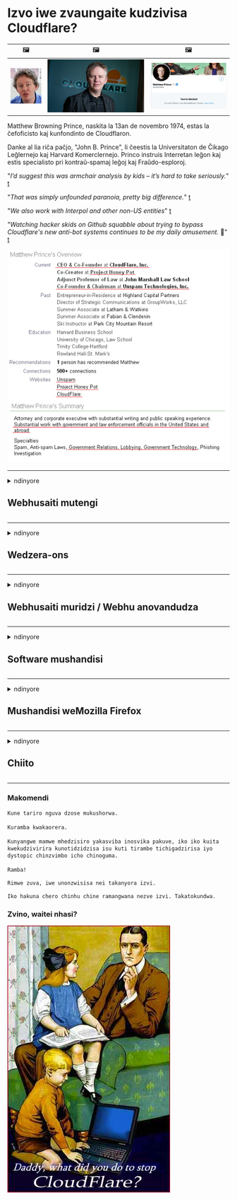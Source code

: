 # Izvo iwe zvaungaite kudzivisa Cloudflare?

| 🖼 | 🖼 | 🖼 |
| --- | --- | --- |
| ![](../image/matthew_prince_teen.jpg) | ![](../image/matthew_prince.jpg) | ![](../image/blockedbymatthewprince.jpg) |


Matthew Browning Prince, naskita la 13an de novembro 1974, estas la ĉefoficisto kaj kunfondinto de Cloudflaron.

Danke al lia riĉa paĉjo, "John B. Prince", li ĉeestis la Universitaton de Ĉikago Leĝlernejo kaj Harvard Komerclernejo.
Princo instruis Interretan leĝon kaj estis specialisto pri kontraŭ-spamaj leĝoj kaj Fraŭdo-esploroj.


"*I’d suggest this was armchair analysis by kids – it’s hard to take seriously.*" [t](https://www.theguardian.com/technology/2015/nov/19/cloudflare-accused-by-anonymous-helping-isis)

"*That was simply unfounded paranoia, pretty big difference.*"  [t](https://twitter.com/xxdesmus/status/992757936123359233)

"*We also work with Interpol and other non-US entities*" [t](https://twitter.com/eastdakota/status/1203028504184360960)

"*Watching hacker skids on Github squabble about trying to bypass Cloudflare's new anti-bot systems continues to be my daily amusement.* 🍿" [t](https://twitter.com/eastdakota/status/1273277839102656515)


![](../image/whoismp.jpg)

---


<details>
<summary>ndinyore

## Webhusaiti mutengi
</summary>


- Kana iyo webhusaiti iwe yaunoda iri kushandisa Cloudflare, vaudze kuti vasashandise Cloudflare.
  - Kuchemerera pasocial media senge Facebook, Reddit, Twitter kana Mastodon hapana mutsauko. [Zviito zvinonzwika kupfuura ma hashtag.](https://twitter.com/phyzonloop/status/1274132092490862594)
  - Edza kubata kune muridzi webhusaiti kana iwe uchida kuzviita unobatsira.

[Cloudflare akadaro](https://github.com/Eloston/ungoogled-chromium/issues/783):
```
Isu tinokurudzira kuti iwe usvike kune manejimendi kune chaiwo masevhisi kana saiti iwe aunomhanyisa mukukonana nawo uye ugovana ruzivo rwako.
```

[Ukasabvunza nezvazvo, muridzi webhusaiti haamboziva dambudziko iri.](../PEOPLE.md)

![](../image/liberapay.jpg)

[Muenzaniso unobudirira](https://counterpartytalk.org/t/turn-off-cloudflare-on-counterparty-co-plz/164/5).<br>
Une dambudziko? [Simudza izwi rako izvozvi.](https://github.com/maraoz/maraoz.github.io/issues/1) Semuenzaniso pazasi.

```
Iwe uri kungobatsira kubatirira kwekambani uye kuwongorora kwevanhu vazhinji.
http://crimeflare.eu.org
```

```
Peji rako rewebhu riri mune yekuvanzika-kushungurudza yakavanzika masvingo-gadheni reCloudFlare.
http://crimeflare.eu.org
```

- Tora nguva yekuverenga maitiro epamutemo ewebhusaiti.
  - kana webhusaiti iri kumashure kweCloudflare kana webhusaiti iri kushandisa masevhisi akabatana neCloudflare.

Inofanirwa kutsanangura kuti "Cloudflare" chii, uye ndokumbira mvumo yekugovana data rako neCloudflare. Kukundikana kuita izvi kunoguma nekutyora kwekuvimba uye webhusaiti iri mubvunzo inofanirwa kudzivirirwa.

[Muenzaniso unogamuchirwa wega wega wega pano](https://archive.is/bDlTz) ("Subprocessors" > "Entity Name")

```
Ndakaverenga rako rekuvanzika uye ini handisi kuwana iro izwi Cloudflare.
Ini ndinoramba kugovana dhata newe kana ukaramba uchipa data rangu kuCloudflare.
http://crimeflare.eu.org
```

Uyu muenzaniso weyakavanzika mutemo iyo isina izwi Cloudflare.
[Liberland Jobs](https://archive.is/daKIr) [privacy policy](https://docsend.com/view/feiwyte):

![](../image/cfwontobey.jpg)

Cloudflare vane yavo yega yega zvakavanzika mutemo.
[Cloudflare inoda vanhu vanonamata.](https://www.reddit.com/r/GamerGhazi/comments/2s64fe/be_wary_reporting_to_cloudflare/)

Heino wakanaka muenzaniso wewebhusaiti yekusaina fomu.
AFAIK, zero webhusaiti ita izvi. Uchavimba navo here?

```
Nekudzvanya "Sign up kuXYZ", unobvuma kune edu mazwi ebasa uye zvakavanzika chirevo.
Iwe unobvumawo kugovana yako data neCloudflare uye zvakare unobvuma kuita Cloudflare's zvakavanzika chirevo.
Kana Cloudflare ichiburitsa ruzivo rwako kana isingakuregi iwe ubatanidze kumaseva edu, haisi mhosva yedu. [*]

[ Nyorera ] [ Ini handibvumirani ]
```
[*] [PEOPLE.md](../PEOPLE.md)


- Edza kusashandisa sevhisi yavo. Rangarira iwe uri kutariswa neCloudflare.
  - ["I'm in your TLS, sniffin' your passworz"](../image/iminurtls.jpg)

- Tsvaga imwe webhusaiti. Kune dzimwe nzira uye mikana pa internet!

- Ita kuti shamwari dzako dzishandise Tor zuva nezuva.
  - Kusazivikanwa kunofanirwa kuve muyero weiyo yakavhurika internet!
  - [Cherekedza kuti chirongwa cheTor hachifarire chirongwa ichi.](../HISTORY.md)

</details>

------

<details>
<summary>ndinyore

## Wedzera-ons
</summary>

- Kana bhurawuza rako riri Firefox, Tor Browser, kana Ungoogled Chromium shandisa imwe yeaya mawedzero pazasi.
  - Kana iwe uchida kuwedzera imwe nyowani yekuwedzera-kubvunza nezvazvo kutanga.


| Zita | Mugadziri | Tsigiro | Unogona Kuvhara | Unogona Kuzivisa | Chrome |
| -------- | -------- | -------- | -------- | -------- | -------- |
| [Bloku Cloudflaron MITM-Atakon](../subfiles/addon/bcma.md) | #Addon | [ ? ](http://crimeflare.eu.org/) | **Ehe**     | **Ehe**     |  **Ehe** |
| [Ĉu ligoj estas vundeblaj al MITM-atako?](../subfiles/addon/ismm.md) | #Addon | [ ? ](http://crimeflare.eu.org/) | Aihwa     | **Ehe**     |  **Ehe** |
| [Ĉu ĉi tiuj ligoj blokos Tor-uzanton?](../subfiles/addon/isat.md) | #Addon | [ ? ](http://crimeflare.eu.org/) | Aihwa     | **Ehe**     |  **Ehe** |
| [Block Cloudflare MITM Attack](https://trac.torproject.org/projects/tor/attachment/ticket/24351/block_cloudflare_mitm_attack-1.0.14.1-an%2Bfx.xpi)<br>[**DELETED BY TOR PROJECT**](../HISTORY.md) | nullius | [ ? ](../tool/block_cloudflare_mitm_fx), [Link](http://crimeflare.eu.org/) | **Ehe**     | **Ehe**     |  Aihwa |
| [TPRB](http://sw.nnpaefp7pkadbxxkhz2agtbv2a4g5sgo2fbmv3i7czaua354334uqqad.onion/) | Sw | [ ? ](http://sw.nnpaefp7pkadbxxkhz2agtbv2a4g5sgo2fbmv3i7czaua354334uqqad.onion/) | **Ehe**     | **Ehe**     |  Aihwa |
| [Detect Cloudflare](https://addons.mozilla.org/en-US/firefox/addon/detect-cloudflare/) | Frank Otto | [ ? ](https://github.com/traktofon/cf-detect) | Aihwa     | **Ehe**     |  Aihwa |
| [True Sight](https://addons.mozilla.org/en-US/firefox/addon/detect-cloudflare-plus/) | claustromaniac | [ ? ](https://github.com/claustromaniac/detect-cloudflare-plus) | Aihwa     | **Ehe**     |  Aihwa |
| [Which Cloudflare datacenter am I visiting?](https://addons.mozilla.org/en-US/firefox/addon/cf-pop/) | 依云 | [ ? ](https://github.com/lilydjwg/cf-pop) | Aihwa     | **Ehe**     |  Aihwa |
| [My Privacy DNS - Link Details](https://mypdns.org/infrastructure/mypdns-reporter/-/blob/master/client/addon.md#mypdns-link-details) | My Privacy DNS | [ ? ](https://mypdns.org/MypDNS/support/-/issues) | Ingen     | **Ja**     |  Ingen |


- "Decentraleyes" inogona kumisa kubatana kune "CDNJS (Cloudflare)".
  - Iyo inodzivirira yakawanda yezvikumbiro kuti isvike netiweki, uye inoshandira emuno mafaera ekuchengetedza masayiti kubva kutyora
  - Iyo yekuvandudza yakapindura: "[very concerning indeed](https://github.com/Synzvato/decentraleyes/issues/236#issuecomment-352049501)", "[widespread usage severely centralizes the web](https://github.com/Synzvato/decentraleyes/issues/251#issuecomment-366752049)"

- [Iwe unogona zvakare kubvisa kana kusavimba neCloudflare chitupa kubva kune yako Chitupa Chiremera (CA).](https://www.ssl.com/how-to/remove-root-certificate-firefox/)

</details>

------

<details>
<summary>ndinyore

## Webhusaiti muridzi / Webhu anovandudza
</summary>


![](../image/word_cloudflarefree.jpg)

- Usashandise Cloudflare solution, Period.
  - Unogona kuita zvirinani pane izvozvo, handiti? [Heano maitiro ekubvisa Cloudflare kunyoreswa, zvirongwa, domains, kana maakaunzi.](https://support.cloudflare.com/hc/en-us/articles/200167776-Removing-subscriptions-plans-domains-or-accounts)

| 🖼 | 🖼 |
| --- | --- |
| ![](../image/htmlalertcloudflare.jpg) | ![](../image/htmlalertcloudflare2.jpg) |

- Unoda vamwe vatengi? Unoziva zvekuita. Hint iri "pamusoro pemutsara".
  - [Mhoroi, iwe wakanyora "Tinotora zvakavanzika zvako zvakanyanya" asi ini ndakawana "Kanganiso 403 Yakarambidzwa Anosazivikanwa Proxy Haibvumirwe".](https://it.slashdot.org/story/19/02/19/0033255/stop-saying-we-take-your-privacy-and-security-seriously) Sei uchivharira Tor Kana VPN? Uye nei uchivharira maemail enguva pfupi?

![](../image/anonexist.jpg)

- Kushandisa Cloudflare kuchawedzera mikana yekubuda. Vashanyi havagone kuwana kune yako webhusaiti kana sevha yako iri pasi kana Cloudflare iri pasi.
  - [Wakafunga zvechokwadi kuti Cloudflare haina kumbobvira yadzika?](https://www.ibtimes.com/cloudflare-down-not-working-sites-producing-504-gateway-timeout-errors-2618008) [Another](https://twitter.com/Jedduff/status/1097875615997399040) [sample](https://twitter.com/search?f=tweets&vertical=default&q=Cloudflare%20is%20having%20problems). [Need more](../PEOPLE.md)?

![](../image/cloudflareinternalerror.jpg)

- Uchishandisa Cloudflare proxy yako "API sevhisi", "software yekuvandudza server" kana "RSS feed" inokuvadza mutengi wako. Mutengi akakudaidza ndokuti "Handichakwanisa kushandisa API yako futi", uye iwe hauzive zviri kuitika. Cloudflare inogona kuvhara chinyararire mutengi wako. Unofunga zvakanaka?
  - Kune akawanda RSS muverengi mutengi uye RSS kuverenga online sevhisi. Sei uri kutsikisa RSS feed kana usiri kubvumira vanhu kunyorera?

![](../image/rssfeedovercf.jpg)

- Unoda here chitupa cheHTTPS? Shandisa "Ngatisimbisei" kana kuti tenga iyo kubva kuC CA kambani.

- Unoda DNS server? Haugone kumisikidza yako wega server? Zvakadii navo: [Hurricane Electric Free DNS](https://dns.he.net/), [Dyn.com](https://dyn.com/dns/), [1984 Hosting](https://www.1984hosting.com/), [Afraid.Org (Admin dzima account yako kana ukashandisa TOR)](https://freedns.afraid.org/)
  - [Alternativoj al DNS](../subfiles/alternative/domaindns.md)

- Kutsvaga yekutambira sevhisi? Kusununguka chete? Zvakadii navo: [Onion Service](http://vww6ybal4bd7szmgncyruucpgfkqahzddi37ktceo3ah7ngmcopnpyyd.onion/en/security/network-security/tor/onionservices-best-practices), [Free Web Hosting Area](https://freewha.com/), [Autistici/Inventati Web Site Hosting](https://www.autinv5q6en4gpf4.onion/services/website), [Github Pages](https://pages.github.com/), [Surge](https://surge.sh/)
  - [Dzimwe nzira kuCloudflare](../subfiles/alternative/cloudflare.md)

- Uri kushandisa "cloudflare-ipfs.com"? [Unoziva here Cloudflare IPFS yakaipa?](../PEOPLE.md)

- Isa Webhu Yekushandisa Firewall senge OWASP uye Fail2Ban pane yako server uye uigadzirise zvakanaka.
  - Kuvhara Tor haisi mhinduro. Usarange munhu wese nekuda kwevadiki vakaipa vashandisi.

- Dzorerazve kana kuvhara "Cloudflare Warp" vashandisi kubva pakuwana webhusaiti yako. Uye ipa chikonzero kana uchikwanisa.

> IP chinyorwa: "[Cloudflare yazvino IP mitsara](cloudflare_inc/)"

> A: Ingovadzivirira

```
server {
...
deny 173.245.48.0/20;
deny 103.21.244.0/22;
deny 103.22.200.0/22;
deny 103.31.4.0/22;
deny 141.101.64.0/18;
deny 108.162.192.0/18;
deny 190.93.240.0/20;
deny 188.114.96.0/20;
deny 197.234.240.0/22;
deny 198.41.128.0/17;
deny 162.158.0.0/15;
deny 104.16.0.0/12;
deny 172.64.0.0/13;
deny 131.0.72.0/22;
deny 2400:cb00::/32;
deny 2606:4700::/32;
deny 2803:f800::/32;
deny 2405:b500::/32;
deny 2405:8100::/32;
deny 2a06:98c0::/29;
deny 2c0f:f248::/32;
...
}
```

> B: Dzorera kune yambiro peji

```
http {
...
geo $iscf {
default 0;
173.245.48.0/20 1;
103.21.244.0/22 1;
103.22.200.0/22 1;
103.31.4.0/22 1;
141.101.64.0/18 1;
108.162.192.0/18 1;
190.93.240.0/20 1;
188.114.96.0/20 1;
197.234.240.0/22 1;
198.41.128.0/17 1;
162.158.0.0/15 1;
104.16.0.0/12 1;
172.64.0.0/13 1;
131.0.72.0/22 1;
2400:cb00::/32 1;
2606:4700::/32 1;
2803:f800::/32 1;
2405:b500::/32 1;
2405:8100::/32 1;
2a06:98c0::/29 1;
2c0f:f248::/32 1;
}
...
}

server {
...
if ($iscf) {rewrite ^ https://example.com/cfwsorry.php;}
...
}

<?php
header('HTTP/1.1 406 Not Acceptable');
echo <<<CLOUDFLARED
Thank you for visiting ourwebsite.com!<br />
We are sorry, but we can't serve you because your connection is being intercepted by Cloudflare.<br />
Please read http://crimeflare.eu.org for more information.<br />
CLOUDFLARED;
die();
```

- Gadzira Tor Onion Service kana I2P inokurudzira kana iwe uchitenda murusununguko uye uchigamuchira vashandisi vasingazivikanwe.

- Kumbira mazano kubva kune vamwe Clearnet / Tor vaviri vanoita webhusaiti uye uite shamwari dzisingazivikanwe!

</details>

------

<details>
<summary>ndinyore

## Software mushandisi
</summary>


- Discord iri kushandisa CloudFlare. Dzimwe nzira? Tinokurudzira [**Briar** (Android)](https://f-droid.org/en/packages/org.briarproject.briar.android/), [Ricochet (PC)](https://ricochet.im/), [Tox + Tor (Android/PC)](https://tox.chat/download.html)
  - Briar inosanganisira Tor daemon saka haufanire kuisa Orbot.
  - Qwtch vanogadzira, Vhura Yakavanzika, vadzima stop_cloudflare projekiti kubva kune yavo git sevhisi pasina ziviso.

- Kana iwe ukashandisa Debian GNU / Linux, kana chero chinobva, nyorera: [bug #831835](https://bugs.debian.org/cgi-bin/bugreport.cgi?bug=831835). Uye kana uchikwanisa, batsira kuongorora chigamba, uye batsira muchengeti kusvika pamhedziso chaiyo yekuti inofanirwa kutambirwa here.

- Gara uchikurudzira mabhurawuza aya.

| Zita | Mugadziri | Tsigiro | Komenda |
| -------- | -------- | -------- | -------- |
| [Ungoogled-Chromium](https://ungoogled-software.github.io/ungoogled-chromium-binaries/) | Eloston | [ ? ](https://github.com/Eloston/ungoogled-chromium) | PC (Win, Mac, Linux)  _!Tor_ |
| [Bromite](https://www.bromite.org/fdroid) | Bromite | [ ? ](https://github.com/bromite/bromite/issues) | Android  _!Tor_ |
| [Tor Browser](https://www.torproject.org/download/) | Tor Project | [ ? ](https://support.torproject.org/) | PC (Win, Mac, Linux)  _Tor_|
| [Tor Browser Android](https://www.torproject.org/download/) | Tor Project | [ ? ](https://support.torproject.org/) | Android  _Tor_|
| [Onion Browser](https://itunes.apple.com/us/app/onion-browser/id519296448?mt=8) | Mike Tigas | [ ? ](https://github.com/OnionBrowser/OnionBrowser/issues) | Apple iOS  _Tor_|
| [GNU/Icecat](https://www.gnu.org/software/gnuzilla/) | GNU | [ ? ](https://www.gnu.org/software/gnuzilla/) | PC (Linux) |
| [IceCatMobile](https://f-droid.org/en/packages/org.gnu.icecat/) | GNU | [ ? ](https://lists.gnu.org/mailman/listinfo/bug-gnuzilla) | Android |
| [Iridium Browser](https://iridiumbrowser.de/about/) | Iridium | [ ? ](https://github.com/iridium-browser/iridium-browser/) | PC (Win, Mac, Linux, OpenBSD) |


Zvimwe zvakavanzika zve software hazvina kukwana. Izvi hazvireve kuti Tor browser "rakakwana".
Iko hakuna 100% yakachengeteka kana 100% yakavanzika painternet uye tekinoroji.

- Haudi kushandisa Tor? Unogona kushandisa chero browser neTor daemon.
  - [Ziva kuti chirongwa cheTor hachide ichi.](https://support.torproject.org/tbb/tbb-9/) Shandisa Tor Browser kana uchikwanisa kudaro.
- [Mashandisiro ekushandisa Chromium neTor](../subfiles/chromium_tor.md)


Ngatitaurei nezvevamwe kuvanzika kwesoftware.

- [Kana iwe uchinyatsoda kushandisa Firefox, sarudza "Firefox ESR".](https://www.mozilla.org/en-US/firefox/organizations/)
  - [Firefox - Spyware Wotarisa](https://spyware.neocities.org/articles/firefox.html)
  - [Firefox inoramba kutaura kwakasununguka, inorambidza kutaura kwemahara](https://web.archive.org/web/20200423010026/https://reclaimthenet.org/firefox-rejects-free-speech-bans-free-speech-commenting-plugin-dissenter-from-its-extensions-gallery/)
  - ["Zana+ mavhoti. Zvinotaridza sekukumbira kambani ye software kunamatira ku ... software yakanyanya kuwanda mazuva ano."](https://old.reddit.com/r/firefox/comments/gutdiw/weve_got_work_to_do_the_mozilla_blog/fslbbb6/)
  - [Uh, nei Firefox ichindiratidza ma link anotsigirwa muUR bar yangu?](https://www.reddit.com/r/firefox/comments/jybx2w/uh_why_is_firefox_showing_me_sponsored_links_in/)
  - [Mozilla - Dhiyabhorosi Akazvimirira](https://digdeeper.neocities.org/ghost/mozilla.html)

- [Rangarira, Mozilla iri kushandisa Cloudflare sevhisi.](https://www.robtex.com/dns-lookup/www.mozilla.org) [Ivo vari zvakare kushandisa Cloudflare's DNS sevhisi pane yavo chigadzirwa.](https://www.theregister.co.uk/2018/03/21/mozilla_testing_dns_encryption/)

- [Mozilla yakaramba zviri pamutemo iyi tikiti.](https://bugzilla.mozilla.org/show_bug.cgi?id=1426618)

- [Firefox Focus idambe.](https://github.com/mozilla-mobile/focus-android/issues/1743) [Vakavimbisa kudzima telemetry asi vakazvichinja.](https://github.com/mozilla-mobile/focus-android/issues/4210)

- [PaleMoon / Basilisk anovandudza anoda Cloudflare.](https://github.com/mozilla-mobile/focus-android/issues/1743#issuecomment-345993097)
  - [Pale Moon's Archive Server yakabvarura nekuparadzira malware kwemwedzi gumi nemasere](https://www.reddit.com/r/privacytoolsIO/comments/cc808y/pale_moons_archive_server_hacked_and_spread/)
  - Iye zvakare anovenga Tor vashandisi - "[Ngazvive zvine hukasha kuna Tor. Ini ndinofunga masosi mazhinji anofanirwa kuve neruvengo kune Tor achifunga nezvayo zvakanyanya kukwirira kushungurudzwa.](https://github.com/yacy/yacy_search_server/issues/314#issuecomment-565932097)"

- [Waterfox vane dambudziko rakakomba re "mafoni kumba"](https://spyware.neocities.org/articles/waterfox.html)

- [Google Chrome is spyware.](https://www.gnu.org/proprietary/malware-google.en.html)
  - [Google inotsikisa chiitiko chako.](https://spyware.neocities.org/articles/chrome.html)

- [SRWare Iron inoita mafoni akawandisa kumba kubatana.](https://spyware.neocities.org/articles/iron.html) Iyo zvakare inobatana kune google domains.

- [Akashinga Bhurawuza whitelist Facebook / Twitter vateereri.](https://www.bleepingcomputer.com/news/security/facebook-twitter-trackers-whitelisted-by-brave-browser/)
  - [Heano mamwe nyaya.](https://spyware.neocities.org/articles/brave.html)
  - [binance yakabatana ID](https://twitter.com/cryptonator1337/status/1269594587716374528)

- [Microsoft Edge inoita kuti Facebook inomhanya Flash kodhi kuseri kwevashandisi.](https://www.zdnet.com/article/microsoft-edge-lets-facebook-run-flash-code-behind-users-backs/)

- [Vivaldi hairemekedze kuvanzika kwako.](https://spyware.neocities.org/articles/vivaldi.html)

- [Opera spyware nhanho: Yakanyanya Yakakwira](https://spyware.neocities.org/articles/opera.html)

- Apple iOS: [Iwe haufanire kunge uchishandisa iOS zvachose, kunyanya nekuti iri malware.](https://www.gnu.org/proprietary/malware-apple.html)

Naizvozvo tinokurudzira pamusoro petafura chete. Hapana chimwe.

</details>

------

<details>
<summary>ndinyore

## Mushandisi weMozilla Firefox
</summary>


- "Firefox Husiku" inotumira ruzivo rwekutsvagisa padanho kumaseva eMozilla pasina nzira yekubuda nayo.
  - [Mozilla maseva ari kupenya Cloudflare](https://www.digwebinterface.com/?hostnames=www.mozilla.org%0D%0Amozilla.cloudflare-dns.com&type=&ns=resolver&useresolver=8.8.4.4&nameservers=)

- Izvo zvinokwanisika kurambidza Firefox kubatana kumaseva eMozilla.
  - [Mutemo weMozilla-matemplate gwara](https://github.com/mozilla/policy-templates/blob/master/README.md)
  - Ramba uchifunga nezve hunyengeri uhu hungarega kushanda mune inotevera vhezheni nekuti Mozilla inofarira kuzvichenesa ivo pachavo.
  - Shandisa firewall uye DNS firita kuvadzivirira zvizere.

"`/distribution/policies.json`"

>     "WebsiteFilter": {
> 		"Block": [
> 		"*://*.mozilla.com/*",
> 		"*://*.mozilla.net/*",
> 		"*://*.mozilla.org/*",
> 		"*://webcompat.com/*",
> 		"*://*.firefox.com/*",
> 		"*://*.thunderbird.net/*",
> 		"*://*.cloudflare.com/*"
> 		]
>     },


- ~~Mhan'ara bhagi pane mozilla's tracker, uchivaudza kuti vasashandise Cloudflare.~~ Paive neyakaitika bug pane bugzilla. Vanhu vazhinji vakatumirwa kunetsekana kwavo, zvisinei kuti bhugi rakanga rakavanzwa ne admin muna 2018.

- Unogona kudzima DoH muFirefox.
  - [Chinja default DNS mupi we firefox](../subfiles/change-firefox-dns.md)

![](../image/firefoxdns.jpg)

- [Kana iwe uchida kushandisa isiri-ISP DNS, funga kushandisa OpenNIC Tier2 DNS sevhisi kana chero yeisina-Cloudflare DNS masevhisi.](https://wiki.opennic.org/start)
![](../image/opennic.jpg)
  - Bvisa Cloudflare neDNS. [Crimeflare DNS](../subfiles/service/publicdns.md)

- Unogona kushandisa Tor seDNS resolution. [Kana usiri nyanzvi yeTor, bvunza mubvunzo pano.](https://tor.stackexchange.com/)

> **Akazviita sei?**
> 1. Dhawunorodha Tor uye uiise pakombuta yako.
> 2. Wedzera iyi tambo ku "torrc" faira.
> DNSPort 127.0.0.1:53
> 3. Tangazve Tor.
> 4. Gadza komputa yako DNS server ku "127.0.0.1".

</details>

------

<details>
<summary>ndinyore

## Chiito
</summary>


- Udza vamwe vakakukomberedza nezve njodzi dzeCloudflare.

- [Batsira kuvandudza iyi repository.](http://crimeflare.eu.org)
  - Ese ari maviri rondedzero, nharo dzinopesana neiri uye iwo ruzivo

- [Nyora uye ita pachena kwazvo kana zvinhu zvikashata neCloudflare (uye makambani akafanana), kuve nechokwadi chekutaura ichi chinzvimbo kana iwe uchidaro](http://crimeflare.eu.org) :)

- Tora vanhu vazhinji vanoshandisa Tor nekukasira kuti vagone kuona webhu kubva pakuona kwenzvimbo dzakasiyana dzenyika.

- Kutanga mapoka, mune vezvenhau uye meatspace, yakatsaurirwa kusunungura nyika kubva kuCloudflare.

- Pazvinenge zvakakodzera, batanidza nemapoka aya pane ino yekuchengetera - ino inogona kuve nzvimbo yekubatanidza kushanda pamwe chete semapoka.

- [Kutanga coop iyo inogona kupa zvine musoro zvisiri zvemubatanidzwa imwe nzira kuCloudflare.](../subfiles/alternative/cloudflare.md)

- Ngatizivisei nezvenzira dzipi nedzipi dzekubatsira zvirinani kupa yakadzivirirwa yakatarisana neCloudflare.

- Kana iwe uri Cloudflare mutengi, gadza yako zvakavanzika marongero, uye mirira ivo kuti vatyore ivo.
  - [Wobva waunza ivo pasi peanopesana-spam / yekutyora kwega mhosva.](https://twitter.com/thexpaw/status/1108424723233419264)

- Kana iwe uri muUnited States of America uye webhusaiti iri kubvunzwa ibhangi kana accountant, edza kuunza kumanikidzwa kwepamutemo pasi peGram-Leach-Bliley Act, kana maAmerican ane DIsability Act uye utaure kwatiri kuti unosvika sei .

- Kana iyo webhusaiti iri nzvimbo yehurumende, edza kuunza kumanikidzwa kwepamutemo pasi pe1 Amendment yeMutemo weUS.

- Kana iwe uri mugari weEU, bata webhusaiti kuti utumire ruzivo rwako pachako pasi peGeneral Data Protection Regulation. Kana vakaramba kukupa ruzivo rwako, iko kutyora mutemo.

- Kune makambani anoti anopa sevhisi pawebhusaiti yavo edza kumhan'ara se "kushambadzira kwenhema" kumasangano anodzivirira vatengi uye BBB. Cloudflare mawebhusaiti anoshandirwa neCloudflare maseva.

- [Iyo ITU inoratidza muchirevo cheUS kuti Cloudflare iri kutanga kukura zvakakwana zvekuti mutemo weantitrust unogona kuunzwa pavari.](https://www.itu.int/en/ITU-T/Workshops-and-Seminars/20181218/Documents/Geoff_Huston_Presentation.pdf)

- Zvinofungidzirwa kuti iyo GNU GPL vhezheni yechina inogona kusanganisira chirongwa chinopesana nekuchengetedza kodhi yekodhi kuseri kweshumiro yakadai, inoda kune ese GPLv4 uye epamberi mapurogiramu ayo angangoita kodhi yekodhi anowanikwa kuburikidza nepakati iyo isingasarure vashandisi veTor.

- [Se vi uzas Mastodon bonvolu sekvi la konton Mitigator](../subfiles/service/altlink.md).

</details>

------

### Makomendi

```
Kune tariro nguva dzose mukushorwa.

Kuramba kwakaorera.

Kunyangwe mamwe mhedzisiro yakasviba inosvika pakuve, iko iko kuita kwekudzivirira kunotidzidzisa isu kuti tirambe tichigadzirisa iyo dystopic chinzvimbo icho chinoguma.

Ramba!
```

```
Rimwe zuva, iwe unonzwisisa nei takanyora izvi.
```

```
Iko hakuna chero chinhu chine ramangwana nezve izvi. Takatokundwa.
```

### Zvino, waitei nhasi?


![](../image/stopcf.jpg)

